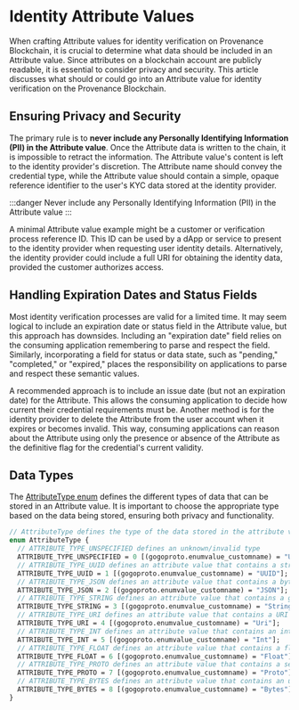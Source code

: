 # Identity Attribute Values

When crafting Attribute values for identity verification on Provenance Blockchain, it is crucial to determine what data
should be included in an Attribute value. Since attributes on a blockchain account are publicly readable, it is
essential to consider privacy and security. This article discusses what should or could go into an Attribute value for
identity verification on the Provenance Blockchain.



## Ensuring Privacy and Security

The primary rule is to **never include any Personally Identifying Information (PII) in the Attribute value**. Once the
Attribute data is written to the chain, it is impossible to retract the information. The Attribute value's content is left to the
identity provider's discretion. The Attribute name should convey the credential type, while the Attribute value should
contain a simple, opaque reference identifier to the user's KYC data stored at the identity provider.

:::danger
Never include any Personally Identifying Information (PII) in the Attribute value
:::

A minimal Attribute value example might be a customer or verification process reference ID. This ID can be used by a
dApp or service to present to the identity provider when requesting user identity details. Alternatively, the identity
provider could include a full URI for obtaining the identity data, provided the customer authorizes access.

## Handling Expiration Dates and Status Fields

Most identity verification processes are valid for a limited time. It may seem logical to include an expiration date or
status field in the Attribute value, but this approach has downsides. Including an "expiration date" field relies on the
consuming application remembering to parse and respect the field. Similarly, incorporating a field for status or data state, such as 
"pending," "completed," or "expired," places the responsibility on applications to parse and respect these semantic
values.

A recommended approach is to include an issue date (but not an expiration date) for the Attribute. This allows the
consuming application to decide how current their credential requirements must be. Another method is for the identity
provider to delete the Attribute from the user account when it expires or becomes invalid. This way, consuming
applications can reason about the Attribute using only the presence or absence of the Attribute as the definitive flag
for the credential's current validity.

## Data Types

The [AttributeType enum](https://github.com/provenance-io/provenance/blob/main/proto/provenance/attribute/v1/attribute.proto#L32)
defines the different types of data that can be stored in an Attribute value. It is important to choose the appropriate
type based on the data being stored, ensuring both privacy and functionality.


```protobuf
// AttributeType defines the type of the data stored in the attribute value
enum AttributeType {
  // ATTRIBUTE_TYPE_UNSPECIFIED defines an unknown/invalid type
  ATTRIBUTE_TYPE_UNSPECIFIED = 0 [(gogoproto.enumvalue_customname) = "Unspecified"];
  // ATTRIBUTE_TYPE_UUID defines an attribute value that contains a string value representation of a V4 uuid
  ATTRIBUTE_TYPE_UUID = 1 [(gogoproto.enumvalue_customname) = "UUID"];
  // ATTRIBUTE_TYPE_JSON defines an attribute value that contains a byte string containing json data
  ATTRIBUTE_TYPE_JSON = 2 [(gogoproto.enumvalue_customname) = "JSON"];
  // ATTRIBUTE_TYPE_STRING defines an attribute value that contains a generic string value
  ATTRIBUTE_TYPE_STRING = 3 [(gogoproto.enumvalue_customname) = "String"];
  // ATTRIBUTE_TYPE_URI defines an attribute value that contains a URI
  ATTRIBUTE_TYPE_URI = 4 [(gogoproto.enumvalue_customname) = "Uri"];
  // ATTRIBUTE_TYPE_INT defines an attribute value that contains an integer (cast as int64)
  ATTRIBUTE_TYPE_INT = 5 [(gogoproto.enumvalue_customname) = "Int"];
  // ATTRIBUTE_TYPE_FLOAT defines an attribute value that contains a float
  ATTRIBUTE_TYPE_FLOAT = 6 [(gogoproto.enumvalue_customname) = "Float"];
  // ATTRIBUTE_TYPE_PROTO defines an attribute value that contains a serialized proto value in bytes
  ATTRIBUTE_TYPE_PROTO = 7 [(gogoproto.enumvalue_customname) = "Proto"];
  // ATTRIBUTE_TYPE_BYTES defines an attribute value that contains an untyped array of bytes
  ATTRIBUTE_TYPE_BYTES = 8 [(gogoproto.enumvalue_customname) = "Bytes"];
}
```
